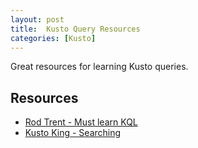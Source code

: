 ```yaml
---
layout: post
title:  Kusto Query Resources
categories: [Kusto]
---
```


Great resources for learning Kusto queries.

## Resources

+ [Rod Trent - Must learn KQL](https://github.com/rod-trent/MustLearnKQL)
+ [Kusto King - Searching](https://www.kustoking.com/basic-searching-and-string-operators/)